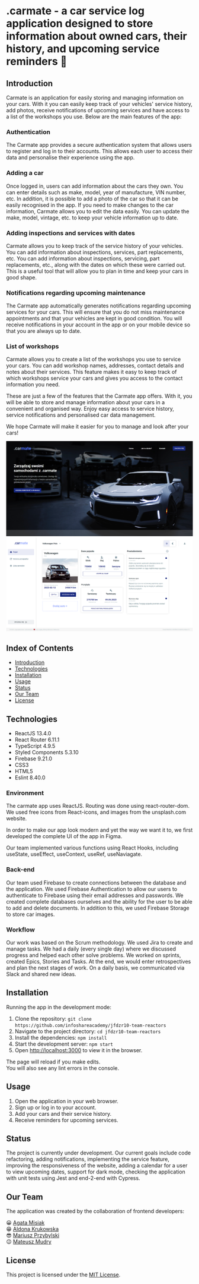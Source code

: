 # **.carmate** - a car service log application designed to store information about owned cars, their history, and upcoming service reminders :car:

## Introduction

Carmate is an application for easily storing and managing information on your cars. With it you can easily keep track of your vehicles' service history, add photos, receive notifications of upcoming services and have access to a list of the workshops you use. Below are the main features of the app:

### **Authentication**

The Carmate app provides a secure authentication system that allows users to register and log in to their accounts. This allows each user to access their data and personalise their experience using the app.

### **Adding a car**

Once logged in, users can add information about the cars they own. You can enter details such as make, model, year of manufacture, VIN number, etc. In addition, it is possible to add a photo of the car so that it can be easily recognised in the app. If you need to make changes to the car information, Carmate allows you to edit the data easily. You can update the make, model, vintage, etc. to keep your vehicle information up to date.

### **Adding inspections and services with dates**

Carmate allows you to keep track of the service history of your vehicles. You can add information about inspections, services, part replacements, etc. You can add information about inspections, servicing, part replacements, etc., along with the dates on which these were carried out. This is a useful tool that will allow you to plan in time and keep your cars in good shape.

### **Notifications regarding upcoming maintenance**

The Carmate app automatically generates notifications regarding upcoming services for your cars. This will ensure that you do not miss maintenance appointments and that your vehicles are kept in good condition. You will receive notifications in your account in the app or on your mobile device so that you are always up to date.

### **List of workshops**

Carmate allows you to create a list of the workshops you use to service your cars. You can add workshop names, addresses, contact details and notes about their services. This feature makes it easy to keep track of which workshops service your cars and gives you access to the contact information you need.

These are just a few of the features that the Carmate app offers. With it, you will be able to store and manage information about your cars in a convenient and organised way. Enjoy easy access to service history, service notifications and personalised car data management.

We hope Carmate will make it easier for you to manage and look after your cars!

![Nazwa alternatywna](src\images\prtsc-home.png)
![Nazwa alternatywna](src\images\prtsc-userpage.png)

## Index of Contents

- [Introduction](#introduction)
- [Technologies](#technologies)
- [Installation](#installation)
- [Usage](#workflow)
- [Status](#our-team)
- [Our Team](#our-team)
- [License](#license)

## Technologies

- ReactJS 13.4.0
- React Router 6.11.1
- TypeScript 4.9.5
- Styled Components 5.3.10
- Firebase 9.21.0
- CSS3
- HTML5
- Eslint 8.40.0

### Environment

The carmate app uses ReactJS.
Routing was done using react-router-dom.
We used free icons from React-icons, and images from the unsplash.com website.

In order to make our app look modern and yet the way we want it to, we first developed the complete UI of the app in Figma.

Our team implemented various functions using React Hooks, including useState, useEffect, useContext, useRef, useNaviagate.

### Back-end

Our team used Firebase to create connections between the database and the application.
We used Firebase Authentication to allow our users to authenticate to Firebase using their email addresses and passwords.
We created complete databases ourselves and the ability for the user to be able to add and delete documents.
In addition to this, we used Firebase Storage to store car images.

### Workflow

Our work was based on the Scrum methodology. We used Jira to create and manage tasks. We had a daily (every single day) where we discussed progress and helped each other solve problems. We worked on sprints, created Epics, Stories and Tasks. At the end, we would enter retrospectives and plan the next stages of work.
On a daily basis, we communicated via Slack and shared new ideas.

## Installation

Running the app in the development mode:

1. Clone the repository: `git clone https://github.com/infoshareacademy/jfdzr10-team-reactors`
2. Navigate to the project directory: `cd jfdzr10-team-reactors`
3. Install the dependencies: `npm install`
4. Start the development server: `npm start`
5. Open [http://localhost:3000](http://localhost:3000) to view it in the browser.

The page will reload if you make edits.\
You will also see any lint errors in the console.

## Usage

1. Open the application in your web browser.
2. Sign up or log in to your account.
3. Add your cars and their service history.
4. Receive reminders for upcoming services.

## Status

The project is currently under development. Our current goals include code refactoring, adding notifications, implementing the service feature, improving the responsiveness of the website, adding a calendar for a user to view upcoming dates, support for dark mode, checking the application with unit tests using Jest and end-2-end with Cypress.

## Our Team

The application was created by the collaboration of frontend developers:

:grinning: [Agata Misiak](https://github.com/)  
:grin: [Aldona Krukowska](https://github.com/)  
:sunglasses: [Mariusz Przybylski](https://github.com/)  
:wink: [Mateusz Mudry](https://github.com/)

## License

This project is licensed under the [MIT License](LICENSE).
